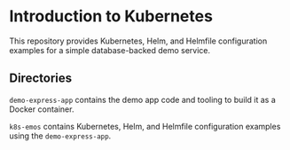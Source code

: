 # Introduction to Kubernetes

This repository provides Kubernetes, Helm, and Helmfile configuration examples
for a simple database-backed demo service.

## Directories

`demo-express-app` contains the demo app code and tooling to build it as a
Docker container.

`k8s-emos` contains Kubernetes, Helm, and Helmfile configuration examples using
the `demo-express-app`.
